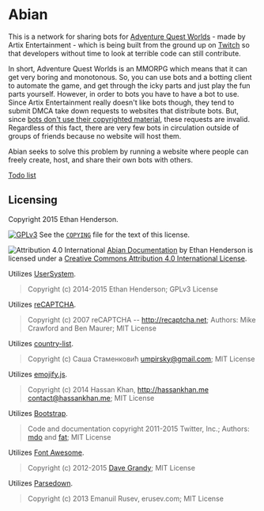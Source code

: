 # Abian
This is a network for sharing bots for [Adventure Quest Worlds](htpp://aq.com) - 
made by Artix Entertainment - which is being built from the ground up on 
[Twitch](https://twitch.tv/zbee_) so that developers without time to look at 
terrible code can still contribute.

In short, Adventure Quest Worlds is an MMORPG which means that it can get very 
boring and monotonous. So, you can use bots and a botting client to automate 
the game, and get through the icky parts and just play the fun parts yourself. 
However, in order to bots you have to have a bot to use. Since Artix 
Entertainment really doesn't like bots though, they tend to submit DMCA take 
down requests to websites that distribute bots. But, since 
[bots don't use their copyrighted material](http://pastebin.com/QYgp7bTb), 
these requests are invalid. Regardless of this fact, there are very few bots in 
circulation outside of groups of friends because no website will host them.

Abian seeks to solve this problem by running a website where people can freely 
create, host, and share their own bots with others.

[Todo list](https://trello.com/b/deYLVjNm)

## Licensing
Copyright 2015 Ethan Henderson.

[![GPLv3](http://www.gnu.org/graphics/gplv3-88x31.png)](http://www.gnu.org/copyleft/gpl.html)
See the [`COPYING`](https://github.com/Zbee/Abian/blob/master/COPYING) file for 
the text of this license.

![Attribution 4.0 International](http://i.imgur.com/0PW0UMm.png)
[Abian Documentation](https://github.com/Zbee/Abian/wiki) by Ethan Henderson is 
licensed under a [Creative Commons Attribution 4.0 International License](https://creativecommons.org/licenses/by/4.0/).

Utilizes [UserSystem](https://github.com/Zbee/UserSystem/commit/e4c6facb55118638d1ae416da309756b35890fab).

> Copyright (c) 2014-2015 Ethan Henderson; GPLv3 License

Utilizes [reCAPTCHA](http://recaptcha.net).

> Copyright (c) 2007 reCAPTCHA -- http://recaptcha.net; Authors: Mike Crawford 
and Ben Maurer; MIT License

Utilizes [country-list](https://github.com/umpirsky/country-list/commit/6fbb672c820607af601f1e918cff540f79d9e6bd).

> Copyright (c) Саша Стаменковић <umpirsky@gmail.com>; MIT License

Utilizes [emojify.js](https://github.com/hassankhan/emojify.js/commit/63b8b0528df85912ec43a2eaa3ac0678a414bd56).

> Copyright (c) 2014 Hassan Khan, http://hassankhan.me contact@hassankhan.me; 
MIT License

Utilizes [Bootstrap](https://github.com/twbs/bootstrap/releases/tag/v3.3.2).

> Code and documentation copyright 2011-2015 Twitter, Inc.; Authors: 
[mdo](http://github.com/mdo) and [fat](http://github.com/fat); MIT License

Utilizes [Font Awesome](https://github.com/FortAwesome/Font-Awesome/releases/tag/v4.3.0).

> Copyright (c) 2012-2015 [Dave Grandy](https://github.com/davegandy); MIT 
License

Utilizes [Parsedown](https://github.com/erusev/parsedown/releases/tag/1.5.1).

> Copyright (c) 2013 Emanuil Rusev, erusev.com; MIT License
